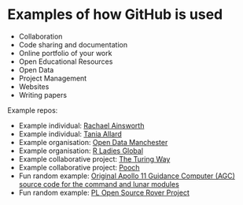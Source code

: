 # Examples of how GitHub is used

- Collaboration
- Code sharing and documentation
- Online portfolio of your work
- Open Educational Resources
- Open Data
- Project Management
- Websites
- Writing papers


Example repos:
- Example individual: [Rachael Ainsworth](https://github.com/rainsworth/)
- Example individual: [Tania Allard](https://github.com/trallard)
- Example organisation: [Open Data Manchester](https://github.com/OpenDataManchester)
- Example organisation: [R Ladies Global](https://github.com/rladies)
- Example collaborative project: [The Turing Way](https://github.com/alan-turing-institute/the-turing-way/)
- Example collaborative project: [Pooch](https://github.com/fatiando/pooch)
- Fun random example: [Original Apollo 11 Guidance Computer (AGC) source code for the command and lunar modules](https://github.com/chrislgarry/Apollo-11)
- Fun random example: [PL Open Source Rover Project](https://github.com/nasa-jpl/open-source-rover)
